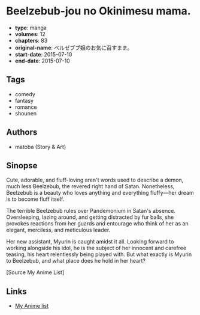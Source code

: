 # Beelzebub-jou no Okinimesu mama.

-   **type**: manga
-   **volumes**: 12
-   **chapters**: 83
-   **original-name**: ベルゼブブ嬢のお気に召すまま。
-   **start-date**: 2015-07-10
-   **end-date**: 2015-07-10

## Tags

-   comedy
-   fantasy
-   romance
-   shounen

## Authors

-   matoba (Story & Art)

## Sinopse

Cute, adorable, and fluff-loving aren't words used to describe a demon, much less Beelzebub, the revered right hand of Satan. Nonetheless, Beelzebub is a beauty who loves anything and everything fluffy—her dream is to become fluff itself.

The terrible Beelzebub rules over Pandemonium in Satan's absence. Oversleeping, lazing around, and getting distracted by fur balls, she provokes reactions from her guards and entourage who think of her as an elegant, merciless, and meticulous leader.

Her new assistant, Myurin is caught amidst it all. Looking forward to working alongside his idol, he is the subject of her innocent and carefree teasing, his heart relentlessly being played with. But what exactly is Myurin to Beelzebub, and what place does he hold in her heart?

[Source My Anime List]

## Links

-   [My Anime list](https://myanimelist.net/manga/91136/Beelzebub-jou_no_Okinimesu_mama)
